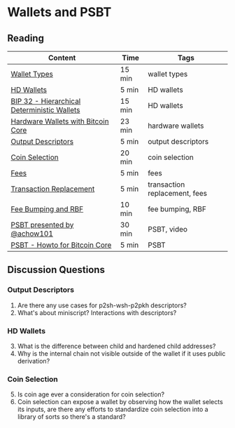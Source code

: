 # Wallets and PSBT

## Reading

| Content                                                                                       | Time  | Tags                    |
|-----------------------------------------------------------------------------------------------|-------|-------------------------|
[Wallet Types](http://bcoin.io/guides/wallets.html) | 15 min | wallet types |
[HD Wallets](https://medium.com/bitcraft/hd-wallets-explained-from-high-level-to-nuts-and-bolts-9a41545f5b0) | 5 min | HD wallets |
[BIP 32 - Hierarchical Deterministic Wallets](https://github.com/bitcoin/bips/blob/master/bip-0032.mediawiki) | 15 min | HD wallets |
[Hardware Wallets with Bitcoin Core](https://vimeo.com/316634495) | 23 min | hardware wallets |
[Output Descriptors](https://gist.github.com/sipa/e3d23d498c430bb601c5bca83523fa82) | 5 min | output descriptors |
[Coin Selection](https://bitcoinedge.org/tutorial/EN:wallets-coin-selection) | 20 min | coin selection |
[Fees](https://medium.com/@jimmysong/the-fee-market-explained-76b294947b42) | 5 min | fees |
[Transaction Replacement](https://en.bitcoin.it/wiki/Transaction_replacement)  | 5 min | transaction replacement, fees |
[Fee Bumping and RBF](https://github.com/bitcoinops/scaling-book/blob/add_rbf/1.fee_bumping/fee_bumping.md) | 10 min | fee bumping, RBF |
[PSBT presented by @achow101](https://www.youtube.com/watch?v=H6xZSRDXUiU) | 30 min | PSBT, video |
[PSBT - Howto for Bitcoin Core](https://github.com/bitcoin/bitcoin/blob/master/doc/psbt.md) | 5 min | PSBT |


## Discussion Questions

### Output Descriptors
1. Are there any use cases for p2sh-wsh-p2pkh descriptors?
2. What's about miniscript? Interactions with descriptors?

### HD Wallets
3. What is the difference between child and hardened child addresses?
4. Why is the internal chain not visible outside of the wallet if it uses public derivation?

### Coin Selection
5. Is coin age ever a consideration for coin selection?
6. Coin selection can expose a wallet by observing how the wallet selects its inputs, are there any efforts to standardize coin selection into a library of sorts so there's a standard?
